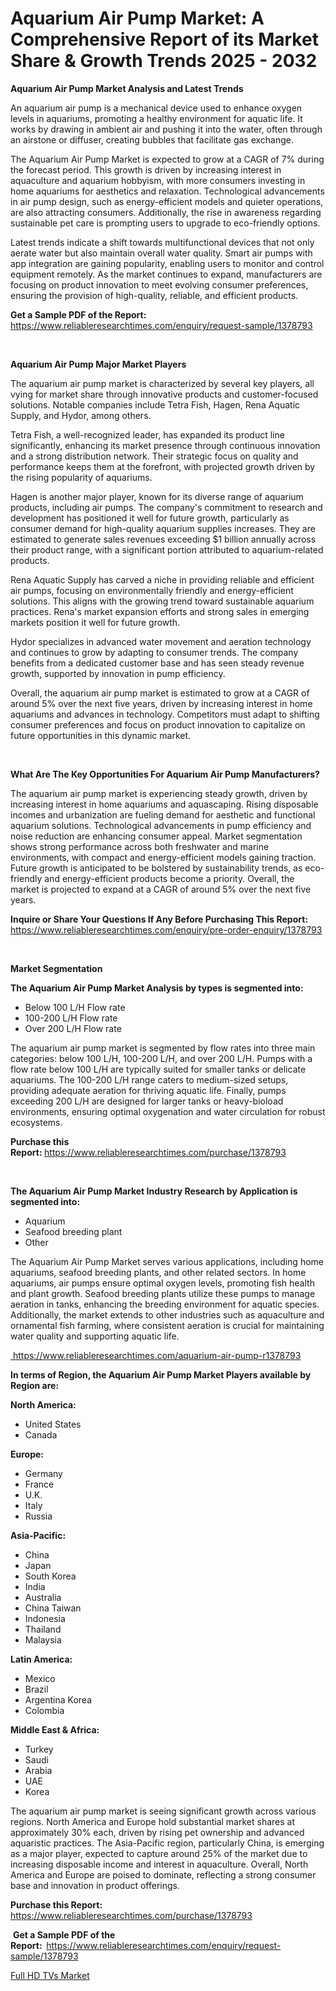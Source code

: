 <p><h1>Aquarium Air Pump Market: A Comprehensive Report of its Market Share & Growth Trends 2025 - 2032</h1></p><p><strong>Aquarium Air Pump Market Analysis and Latest Trends</strong></p>
<p><p>An aquarium air pump is a mechanical device used to enhance oxygen levels in aquariums, promoting a healthy environment for aquatic life. It works by drawing in ambient air and pushing it into the water, often through an airstone or diffuser, creating bubbles that facilitate gas exchange.</p><p>The Aquarium Air Pump Market is expected to grow at a CAGR of 7% during the forecast period. This growth is driven by increasing interest in aquaculture and aquarium hobbyism, with more consumers investing in home aquariums for aesthetics and relaxation. Technological advancements in air pump design, such as energy-efficient models and quieter operations, are also attracting consumers. Additionally, the rise in awareness regarding sustainable pet care is prompting users to upgrade to eco-friendly options.</p><p>Latest trends indicate a shift towards multifunctional devices that not only aerate water but also maintain overall water quality. Smart air pumps with app integration are gaining popularity, enabling users to monitor and control equipment remotely. As the market continues to expand, manufacturers are focusing on product innovation to meet evolving consumer preferences, ensuring the provision of high-quality, reliable, and efficient products.</p></p>
<p><strong>Get a Sample PDF of the Report:&nbsp;</strong> <a href="https://www.reliableresearchtimes.com/enquiry/request-sample/1378793?utm_campaign=2131&utm_medium=2&utm_source=Github&utm_content=ia&utm_term=05022025&utm_id=aquarium-air-pump">https://www.reliableresearchtimes.com/enquiry/request-sample/1378793</a></p>
<p>&nbsp;</p>
<p><strong>Aquarium Air Pump Major Market Players</strong></p>
<p><p>The aquarium air pump market is characterized by several key players, all vying for market share through innovative products and customer-focused solutions. Notable companies include Tetra Fish, Hagen, Rena Aquatic Supply, and Hydor, among others.</p><p>Tetra Fish, a well-recognized leader, has expanded its product line significantly, enhancing its market presence through continuous innovation and a strong distribution network. Their strategic focus on quality and performance keeps them at the forefront, with projected growth driven by the rising popularity of aquariums.</p><p>Hagen is another major player, known for its diverse range of aquarium products, including air pumps. The company's commitment to research and development has positioned it well for future growth, particularly as consumer demand for high-quality aquarium supplies increases. They are estimated to generate sales revenues exceeding $1 billion annually across their product range, with a significant portion attributed to aquarium-related products.</p><p>Rena Aquatic Supply has carved a niche in providing reliable and efficient air pumps, focusing on environmentally friendly and energy-efficient solutions. This aligns with the growing trend toward sustainable aquarium practices. Rena's market expansion efforts and strong sales in emerging markets position it well for future growth.</p><p>Hydor specializes in advanced water movement and aeration technology and continues to grow by adapting to consumer trends. The company benefits from a dedicated customer base and has seen steady revenue growth, supported by innovation in pump efficiency.</p><p>Overall, the aquarium air pump market is estimated to grow at a CAGR of around 5% over the next five years, driven by increasing interest in home aquariums and advances in technology. Competitors must adapt to shifting consumer preferences and focus on product innovation to capitalize on future opportunities in this dynamic market.</p></p>
<p>&nbsp;</p>
<p><strong>What Are The Key Opportunities For Aquarium Air Pump Manufacturers?</strong></p>
<p><p>The aquarium air pump market is experiencing steady growth, driven by increasing interest in home aquariums and aquascaping. Rising disposable incomes and urbanization are fueling demand for aesthetic and functional aquarium solutions. Technological advancements in pump efficiency and noise reduction are enhancing consumer appeal. Market segmentation shows strong performance across both freshwater and marine environments, with compact and energy-efficient models gaining traction. Future growth is anticipated to be bolstered by sustainability trends, as eco-friendly and energy-efficient products become a priority. Overall, the market is projected to expand at a CAGR of around 5% over the next five years.</p></p>
<p><strong>Inquire or Share Your Questions If Any Before Purchasing This Report:</strong> <a href="https://www.reliableresearchtimes.com/enquiry/pre-order-enquiry/1378793?utm_campaign=2131&utm_medium=2&utm_source=Github&utm_content=ia&utm_term=05022025&utm_id=aquarium-air-pump">https://www.reliableresearchtimes.com/enquiry/pre-order-enquiry/1378793</a></p>
<p>&nbsp;</p>
<p><strong>Market Segmentation</strong></p>
<p><strong>The Aquarium Air Pump Market Analysis by types is segmented into:</strong></p>
<p><ul><li>Below 100 L/H Flow rate</li><li>100-200 L/H Flow rate</li><li>Over 200 L/H Flow rate</li></ul></p>
<p><p>The aquarium air pump market is segmented by flow rates into three main categories: below 100 L/H, 100-200 L/H, and over 200 L/H. Pumps with a flow rate below 100 L/H are typically suited for smaller tanks or delicate aquariums. The 100-200 L/H range caters to medium-sized setups, providing adequate aeration for thriving aquatic life. Finally, pumps exceeding 200 L/H are designed for larger tanks or heavy-bioload environments, ensuring optimal oxygenation and water circulation for robust ecosystems.</p></p>
<p><strong>Purchase this Report:&nbsp;</strong><a href="https://www.reliableresearchtimes.com/purchase/1378793?utm_campaign=2131&utm_medium=2&utm_source=Github&utm_content=ia&utm_term=05022025&utm_id=aquarium-air-pump">https://www.reliableresearchtimes.com/purchase/1378793</a></p>
<p>&nbsp;</p>
<p><strong>The Aquarium Air Pump Market Industry Research by Application is segmented into:</strong></p>
<p><ul><li>Aquarium</li><li>Seafood breeding plant</li><li>Other</li></ul></p>
<p><p>The Aquarium Air Pump Market serves various applications, including home aquariums, seafood breeding plants, and other related sectors. In home aquariums, air pumps ensure optimal oxygen levels, promoting fish health and plant growth. Seafood breeding plants utilize these pumps to manage aeration in tanks, enhancing the breeding environment for aquatic species. Additionally, the market extends to other industries such as aquaculture and ornamental fish farming, where consistent aeration is crucial for maintaining water quality and supporting aquatic life.</p></p>
<p><a href="https://www.reliableresearchtimes.com/aquarium-air-pump-r1378793?utm_campaign=2131&utm_medium=2&utm_source=Github&utm_content=ia&utm_term=05022025&utm_id=aquarium-air-pump">&nbsp;https://www.reliableresearchtimes.com/aquarium-air-pump-r1378793</a></p>
<p><strong>In terms of Region, the Aquarium Air Pump Market Players available by Region are:</strong></p>
<p>
    <p> <strong> North America: </strong>
        <ul>
            <li>United States</li>
            <li>Canada</li>
        </ul>
        </p> 
    <p> <strong> Europe: </strong>
        <ul>
            <li>Germany</li>
            <li>France</li>
            <li>U.K.</li>
            <li>Italy</li>
            <li>Russia</li>
        </ul>
        </p> 
    <p> <strong> Asia-Pacific: </strong>
        <ul>
            <li>China</li>
            <li>Japan</li>
            <li>South Korea</li>
            <li>India</li>
            <li>Australia</li>
            <li>China Taiwan</li>
            <li>Indonesia</li>
            <li>Thailand</li>
            <li>Malaysia</li>
        </ul>
        </p> 
    <p> <strong> Latin America: </strong>
        <ul>
            <li>Mexico</li>
            <li>Brazil</li>
            <li>Argentina Korea</li>
            <li>Colombia</li>
        </ul>
        </p> 
    <p> <strong> Middle East & Africa: </strong>
        <ul>
            <li>Turkey</li>
            <li>Saudi</li>
            <li>Arabia</li>
            <li>UAE</li>
            <li>Korea</li>
        </ul>
    </p>
    </p>
<p><p>The aquarium air pump market is seeing significant growth across various regions. North America and Europe hold substantial market shares at approximately 30% each, driven by rising pet ownership and advanced aquaristic practices. The Asia-Pacific region, particularly China, is emerging as a major player, expected to capture around 25% of the market due to increasing disposable income and interest in aquaculture. Overall, North America and Europe are poised to dominate, reflecting a strong consumer base and innovation in product offerings.</p></p>
<p><strong>Purchase this Report: </strong><a href="https://www.reliableresearchtimes.com/purchase/1378793?utm_campaign=2131&utm_medium=2&utm_source=Github&utm_content=ia&utm_term=05022025&utm_id=aquarium-air-pump">https://www.reliableresearchtimes.com/purchase/1378793</a></p>
<p>&nbsp;<strong>Get a Sample PDF of the Report:&nbsp;&nbsp;</strong><a href="https://www.reliableresearchtimes.com/enquiry/request-sample/1378793?utm_campaign=2131&utm_medium=2&utm_source=Github&utm_content=ia&utm_term=05022025&utm_id=aquarium-air-pump">https://www.reliableresearchtimes.com/enquiry/request-sample/1378793</a></p>
<p><strong></strong></p>
<p><p><a href="https://github.com/LilianFaulkner65/Market-Research-Report-List-1/blob/main/full-hd-tvs-market.md?utm_campaign=2131&utm_medium=2&utm_source=Github&utm_content=ia&utm_term=05022025&utm_id=aquarium-air-pump">Full HD TVs Market</a></p></p>